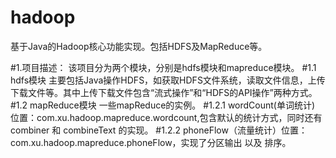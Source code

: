 # hadoop
基于Java的Hadoop核心功能实现。包括HDFS及MapReduce等。

#1.项目描述：
    该项目分为两个模块，分别是hdfs模块和mapreduce模块。
#1.1 hdfs模块
    主要包括Java操作HDFS，如获取HDFS文件系统，读取文件信息，上传下载文件等。其中上传下载文件包含“流式操作”和“HDFS的API操作”两种方式。
#1.2 mapReduce模块
    一些mapReduce的实例。
#1.2.1 wordCount(单词统计) 位置：com.xu.hadoop.mapreduce.wordcount,包含默认的统计方式，同时还有combiner 和 combineText 的实现。
#1.2.2 phoneFlow（流量统计）位置：com.xu.hadoop.mapreduce.phoneFlow，实现了分区输出 以及 排序。
    

